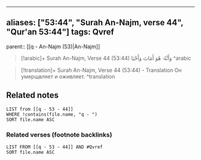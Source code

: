 
---
aliases: ["53:44", "Surah An-Najm, verse 44", "Qur'an 53:44"]
tags: Qvref
---

parent:: [[q - An-Najm (53)|An-Najm]]

> [!arabic]+ Surah An-Najm, Verse 44 (53:44)
> <span class="quran-arabic">وَأَنَّهُۥ هُوَ أَمَاتَ وَأَحْيَا</span>
^arabic

> [!translation]+ Surah An-Najm, Verse 44 (53:44) - Translation
> Он умерщвляет и оживляет.
^translation



## Related notes
```dataview
LIST from [[q - 53 - 44]]
WHERE !contains(file.name, "q - ")
SORT file.name ASC
```

### Related verses (footnote backlinks)
```dataview
LIST FROM [[q - 53 - 44]] AND #Qvref
SORT file.name ASC
```

